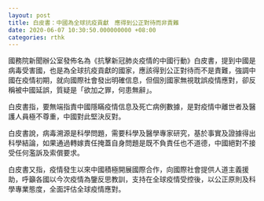 ```yaml
---
layout: post
title: 白皮書：中國為全球抗疫貢獻　應得到公正對待而非責難
date: 2020-06-07 10:30:50.000000000 +08:00
categories: rthk
---
```


國務院新聞辦公室發佈名為《抗擊新冠肺炎疫情的中國行動》白皮書，提到中國是病毒受害國，也是為全球抗疫貢獻的國家，應該得到公正對待而不是責難，強調中國在疫情初期，就向國際社會發出明確信息，但個別國家無視耽誤疫情應對，卻反稱被中國延誤，質疑是「欲加之罪，何患無辭」。

白皮書指，要無端指責中國隱瞞疫情信息及死亡病例數據，是對疫情中離世者及醫護人員極不尊重，中國對此堅決反對。

白皮書說，病毒溯源是科學問題，需要科學及醫學專家研究，基於事實及證據得出科學結論，如果通過轉嫁責任掩蓋自身問題是既不負責任也不道德，中國絕對不接受任何濫訴及索償要求。

白皮書又指，疫情發生以來中國積極開展國際合作，向國際社會提供人道主義援助，呼籲各國以今次疫情為鑒反思教訓，支持在全球疫情受控後，以公正原則及科學專業態度，全面評估全球疫情應對。
